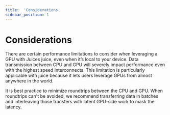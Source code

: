 ```yaml
---
title:  'Considerations'
sidebar_position: 1
---
```

# Considerations

There are certain performance limitations to consider when leveraging a GPU with Juices juice, even when it’s local to your device. Data transmission between CPU and GPU will severely impact performance even with the highest speed interconnects. This limitation is particularly applicable with juice because it lets users leverage GPUs from almost anywhere in the world. 

It is best practice to minimize roundtrips between the CPU and GPU. When roundtrips can't be avoided, we recommend transferring data in batches and interleaving those transfers with latent GPU-side work to mask the latency. 